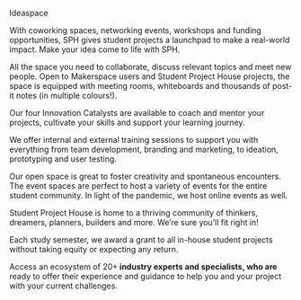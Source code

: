 Ideaspace

With coworking spaces, networking events, workshops and funding opportunities, SPH gives student projects a launchpad to make a real-world impact. Make your idea come to life with SPH. 



<p class="align-left">All the space you need to collaborate, discuss relevant topics and meet new people. Open to Makerspace users and Student Project House projects, the space is equipped with meeting rooms, whiteboards and thousands of post-it notes (in multiple colours!).</p>

<p class="align-left">Our four Innovation Catalysts are available to coach and mentor your projects, cultivate your skills and support your learning journey.</p>

<p class="align-left">We offer internal and external training sessions to support you with everything from team development, branding and marketing, to ideation, prototyping and user testing.</p>

<p class="align-left">Our open space is great to foster creativity and spontaneous encounters. The event spaces are perfect to host a variety of events for the entire student community. In light of the pandemic, we host online events as well.</p>

<p class="align-left">Student Project House is home to a thriving community of thinkers, dreamers, planners, builders and more. We’re sure you’ll fit right in!</p>

<p class="align-left">Each study semester, we award a grant to all in-house student projects without taking equity or expecting any return.</p>

<p class="align-left">Access an ecosystem of 20+<strong> industry experts and specialists, who are </strong>ready to offer their experience and guidance to help you and your project with your current challenges.<br/></p>

